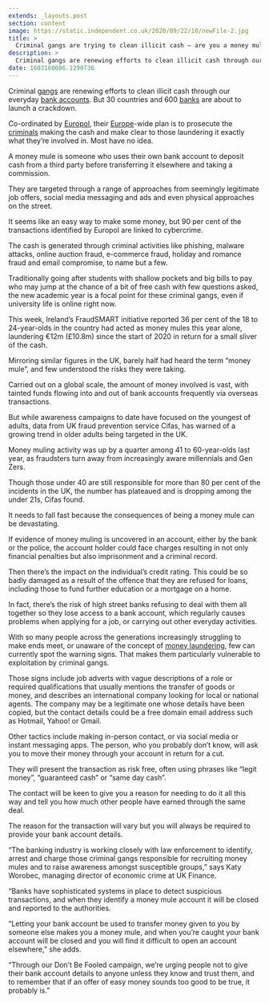 ```yaml
--- 
extends: _layouts.post 
section: content 
image: https://static.independent.co.uk/2020/09/22/10/newFile-2.jpg 
title: > 
  Criminal gangs are trying to clean illicit cash – are you a money mule? 
description: > 
  Criminal gangs are renewing efforts to clean illicit cash through our everyday bank accounts.A money mule is someone who uses their own bank account to deposit cash from a third party before transferring it elsewhere and taking a commission.It needs to fall fast because the consequences of being a money mule can be devastating.The reason for the transaction will vary but you will always be required to provide your bank account details.“Banks have sophisticated systems in place to detect suspicious transactions, and when they identify a money mule account it will be closed and reported to the authorities. 
date: 1603160086.1290736 
--- 
```

<div><p class="sc-pHJJA iocNwz above-article-prompt-donations"></p><p>Criminal <a href="/topic/gangs">gangs</a> are renewing efforts to clean illicit cash through our everyday <a href="/topic/bank-accounts">bank accounts</a>. But 30 countries and 600 <a href="/topic/banks">banks</a> are about to launch a crackdown.</p><p>Co-ordinated by <a href="/topic/europol">Europol</a>, their <a href="/topic/europe">Europe</a>-wide plan is to prosecute the <a href="/topic/criminals">criminals</a> making the cash and make clear to those laundering it exactly what they&#8217;re involved in. Most have no idea.</p><p></p><p>A money mule is someone who uses their own bank account to deposit cash from a third party before transferring it elsewhere and taking a commission.</p><p id="article-im-prompt"></p><p>They are targeted through a range of approaches from seemingly legitimate job offers, social media messaging and ads and even physical approaches on the street.</p><p></p><p></p><p>It seems like an easy way to make some money, but 90 per cent of the transactions identified by Europol are linked to cybercrime. </p><p>The cash is generated through criminal activities like phishing, malware attacks, online auction fraud, e-commerce fraud, holiday and romance fraud and email compromise, to name but a few. </p><p id="taboola-carousel-thumbnails"></p><p>Traditionally going after students with shallow pockets and big bills to pay who may jump at the chance of a bit of free cash with few questions asked, the new academic year is a focal point for these criminal gangs, even if university life is online right now.</p><p>This week, Ireland&#8217;s FraudSMART initiative reported 36 per cent of the 18 to 24-year-olds in the country had acted as money mules this year alone, laundering &#8364;12m (&#163;10.8m) since the start of 2020 in return for a small sliver of the cash.</p><p>Mirroring similar figures in the UK, barely half had heard the term &#8220;money mule&#8221;, and few understood the risks they were taking.</p><p>Carried out on a global scale, the amount of money involved is vast, with tainted funds flowing into and out of bank accounts frequently via overseas transactions.</p><p></p><p>But while awareness campaigns to date have focused on the youngest of adults, data from UK fraud prevention service Cifas, has warned of a growing trend in older adults being targeted in the UK.</p><p>Money muling activity was up by a quarter among 41 to 60-year-olds last year, as fraudsters turn away from increasingly aware millennials and Gen Zers.</p><p></p><p>Though those under 40 are still responsible for more than 80 per cent of the incidents in the UK, the number has plateaued and is dropping among the under 21s, Cifas found.</p><p>It needs to fall fast because the consequences of being a money mule can be devastating.</p><p>If evidence of money muling is uncovered in an account, either by the bank or the police, the account holder could face charges resulting in not only financial penalties but also imprisonment and a criminal record. </p><p>Then there&#8217;s the impact on the individual&#8217;s credit rating. This could be so badly damaged as a result of the offence that they are refused for loans, including those to fund further education or a mortgage on a home. </p><p>In fact, there&#8217;s the risk of high street banks refusing to deal with them all together so they lose access to a bank account, which regularly causes problems when applying for a job, or carrying out other everyday activities. </p><p></p><p>With so many people across the generations increasingly struggling to make ends meet, or unaware of the concept of <a href="/topic/money-laundering">money laundering</a>, few can currently spot the warning signs. That makes them particularly vulnerable to exploitation by criminal gangs.</p><p>Those signs include job adverts with vague descriptions of a role or required qualifications that usually mentions the transfer of goods or money, and describes an international company looking for local or national agents. The company may be a legitimate one whose details have been copied, but the contact details could be a free domain email address such as Hotmail, Yahoo! or Gmail.</p><p>Other tactics include making in-person contact, or via social media or instant messaging apps. The person, who you probably don&#8217;t know, will ask you to move their money through your account in return for a cut.</p><p>They will present the transaction as risk free, often using phrases like &#8220;legit money&#8221;, &#8220;guaranteed cash&#8221; or &#8220;same day cash&#8221;.</p><p></p><p>The contact will be keen to give you a reason for needing to do it all this way and tell you how much other people have earned through the same deal. </p><p>The reason for the transaction will vary but you will always be required to provide your bank account details. &#160;</p><p>&#8220;The banking industry is working closely with law enforcement to identify, arrest and charge those criminal gangs responsible for recruiting money mules and to raise awareness amongst susceptible groups,&#8221; says Katy Worobec, managing director of economic crime at UK Finance. </p><p>&#8220;Banks have sophisticated systems in place to detect suspicious transactions, and when they identify a money mule account it will be closed and reported to the authorities.</p><p></p><p>&#8220;Letting your bank account be used to transfer money given to you by someone else makes you a money mule, and when you&#8217;re caught your bank account will be closed and you will find it difficult to open an account elsewhere,&#8221; she adds.</p><p>&#8220;Through our Don&#8217;t Be Fooled campaign, we&#8217;re urging people not to give their bank account details to anyone unless they know and trust them, and to remember that if an offer of easy money sounds too good to be true, it probably is.&#8221;</p><p class="sc-ptCms fzKffT"></p></div>